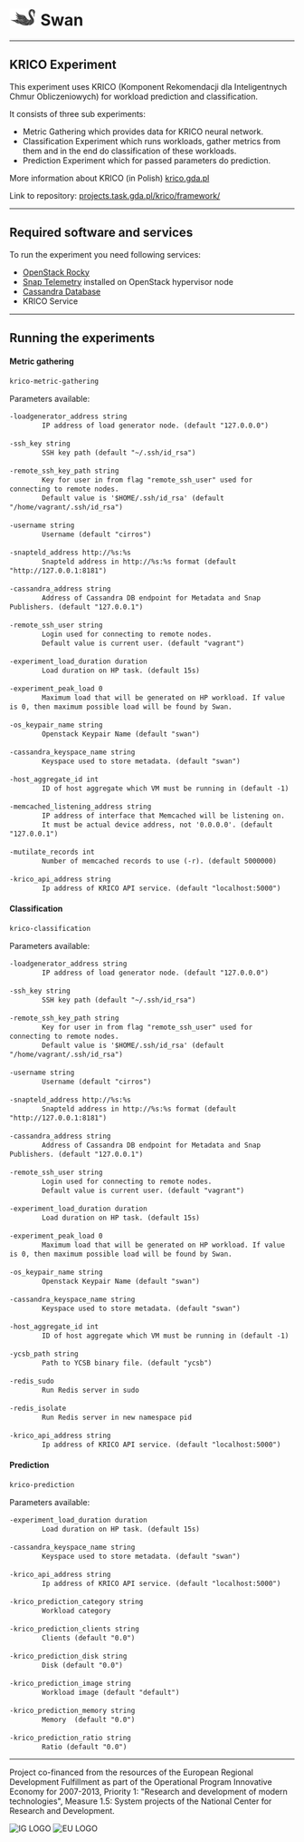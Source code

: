 <!--
 Copyright (c) 2019 Intel Corporation

 Licensed under the Apache License, Version 2.0 (the "License");
 you may not use this file except in compliance with the License.
 You may obtain a copy of the License at

      http://www.apache.org/licenses/LICENSE-2.0

 Unless required by applicable law or agreed to in writing, software
 distributed under the License is distributed on an "AS IS" BASIS,
 WITHOUT WARRANTIES OR CONDITIONS OF ANY KIND, either express or implied.
 See the License for the specific language governing permissions and
 limitations under the License.
-->

# ![Swan diagram](/images/swan-logo-48.png) Swan
---
## KRICO Experiment

This experiment uses KRICO (Komponent Rekomendacji dla Inteligentnych Chmur Obliczeniowych)
for workload prediction and classification.

It consists of three sub experiments:
- Metric Gathering which provides data for KRICO neural network.
- Classification Experiment which runs workloads, gather metrics from them and in the end do classification of these workloads.
- Prediction Experiment which for passed parameters do prediction.

More information about KRICO (in Polish) [krico.gda.pl](http://krico.gda.pl/)

Link to repository: [projects.task.gda.pl/krico/framework/](http://projects.task.gda.pl/krico/framework/)

---
## Required software and services

To run the experiment you need following services:

- [OpenStack Rocky](https://www.openstack.org/software/rocky/)
- [Snap Telemetry](https://github.com/intelsdi-x/snap) installed on OpenStack hypervisor node
- [Cassandra Database](http://cassandra.apache.org/)
- KRICO Service

---
## Running the experiments

#### Metric gathering
```bash
krico-metric-gathering
```
Parameters available:

```
-loadgenerator_address string                                
        IP address of load generator node. (default "127.0.0.0")

-ssh_key string                              
        SSH key path (default "~/.ssh/id_rsa")

-remote_ssh_key_path string                                         
        Key for user in from flag "remote_ssh_user" used for connecting to remote nodes.
        Default value is '$HOME/.ssh/id_rsa' (default "/home/vagrant/.ssh/id_rsa")      

-username string                  
        Username (default "cirros")

-snapteld_address http://%s:%s                                      
        Snapteld address in http://%s:%s format (default "http://127.0.0.1:8181")

-cassandra_address string                                                                     
        Address of Cassandra DB endpoint for Metadata and Snap Publishers. (default "127.0.0.1")

-remote_ssh_user string                                 
        Login used for connecting to remote nodes.        
        Default value is current user. (default "vagrant")

-experiment_load_duration duration           
        Load duration on HP task. (default 15s)

-experiment_peak_load 0                                                                                          
        Maximum load that will be generated on HP workload. If value is 0, then maximum possible load will be found by Swan.

-os_keypair_name string
        Openstack Keypair Name (default "swan")

-cassandra_keyspace_name string                        
        Keyspace used to store metadata. (default "swan")

-host_aggregate_id int                                                         
        ID of host aggregate which VM must be running in (default -1)

-memcached_listening_address string                 
        IP address of interface that Memcached will be listening on.
        It must be actual device address, not '0.0.0.0'. (default "127.0.0.1")

-mutilate_records int
        Number of memcached records to use (-r). (default 5000000)

-krico_api_address string                                        
        Ip address of KRICO API service. (default "localhost:5000")
```

#### Classification
```bash
krico-classification
```
Parameters available:

```
-loadgenerator_address string                                
        IP address of load generator node. (default "127.0.0.0")

-ssh_key string                              
        SSH key path (default "~/.ssh/id_rsa")

-remote_ssh_key_path string                                         
        Key for user in from flag "remote_ssh_user" used for connecting to remote nodes.
        Default value is '$HOME/.ssh/id_rsa' (default "/home/vagrant/.ssh/id_rsa")      

-username string                  
        Username (default "cirros")

-snapteld_address http://%s:%s                                      
        Snapteld address in http://%s:%s format (default "http://127.0.0.1:8181")

-cassandra_address string                                                                     
        Address of Cassandra DB endpoint for Metadata and Snap Publishers. (default "127.0.0.1")

-remote_ssh_user string                                 
        Login used for connecting to remote nodes.        
        Default value is current user. (default "vagrant")

-experiment_load_duration duration           
        Load duration on HP task. (default 15s)

-experiment_peak_load 0                                                                                          
        Maximum load that will be generated on HP workload. If value is 0, then maximum possible load will be found by Swan.

-os_keypair_name string
        Openstack Keypair Name (default "swan")

-cassandra_keyspace_name string                        
        Keyspace used to store metadata. (default "swan")

-host_aggregate_id int                                                         
        ID of host aggregate which VM must be running in (default -1)

-ycsb_path string                                                   
        Path to YCSB binary file. (default "ycsb")    

-redis_sudo                   
        Run Redis server in sudo

-redis_isolate                             
        Run Redis server in new namespace pid

-krico_api_address string                                        
        Ip address of KRICO API service. (default "localhost:5000")
```


#### Prediction
```bash
krico-prediction
```
Parameters available:

```
-experiment_load_duration duration           
        Load duration on HP task. (default 15s)

-cassandra_keyspace_name string                        
        Keyspace used to store metadata. (default "swan")

-krico_api_address string                                        
        Ip address of KRICO API service. (default "localhost:5000")

-krico_prediction_category string
        Workload category                      

-krico_prediction_clients string                                                             
        Clients (default "0.0")                                                                

-krico_prediction_disk string                                                                
        Disk (default "0.0")                                                                   

-krico_prediction_image string                                                               
        Workload image (default "default")                                                     

-krico_prediction_memory string                                                              
        Memory  (default "0.0")                                                                

-krico_prediction_ratio string                                                               
        Ratio (default "0.0")                                                                  
```
---
Project co-financed from the resources of the European Regional Development Fulfillment as part of the Operational Program Innovative Economy for 2007-2013, Priority 1: "Research and development of modern technologies", Measure 1.5: System projects of the National Center for Research and Development. 

![IG LOGO](/images/ig-logo.png) ![EU LOGO](/images/eu-logo.png)
